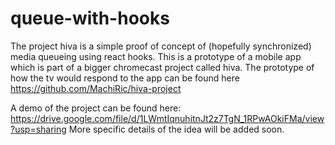 # queue-with-hooks

The project hiva is a simple proof of concept of (hopefully synchronized) media queueing using react hooks.
This is a prototype of a mobile app which is part of a bigger chromecast project called hiva. The prototype
of how the tv would respond to the app can be found here https://github.com/MachiRic/hiva-project

A demo of the project can be found here: https://drive.google.com/file/d/1LWmtIqnuhitnJt2z7TgN_1RPwAOkiFMa/view?usp=sharing
More specific details of the idea will be added soon.


